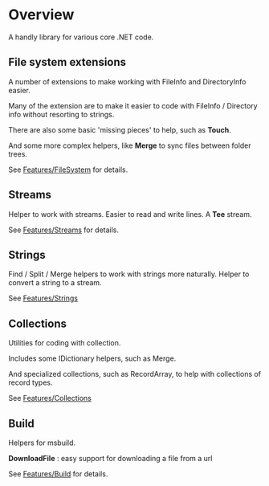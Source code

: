  # Overview
A handly library for various core .NET code.

 ## File system extensions
 A number of extensions to make working with FileInfo and DirectoryInfo easier.

 Many of the extension are to make it easier to code with FileInfo / Directory info 
 without resorting to strings.

 There are also some basic 'missing pieces' to help, such as __Touch__.

 And some more complex helpers, like __Merge__ to sync files between folder trees.

 See [Features/FileSystem](Features/FileSystem.md) for details.
 
## Streams 
Helper to work with streams. 
Easier to read and write lines. 
A __Tee__ stream.

See [Features/Streams](Features/Streams.md) for details.

## Strings
Find / Split / Merge helpers to work with strings more naturally.
Helper to convert a string to a stream.

See [Features/Strings](Features/Strings.md)

## Collections
Utilities for coding with collection.

Includes some IDictionary helpers, such as Merge.

And specialized collections, such as RecordArray,
to help with collections of record types.

See [Features/Collections](Features/Collections.md)

## Build
Helpers for msbuild.

__DownloadFile__ : easy support for downloading a file from a url

See [Features/Build](Features/Build.md) for details.